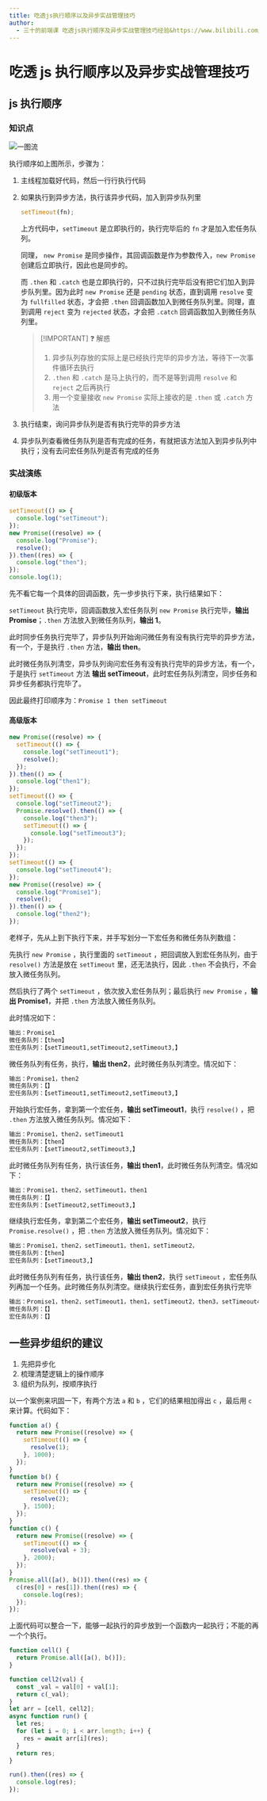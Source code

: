 ```yaml
---
title: 吃透js执行顺序以及异步实战管理技巧
author:
  - 三十的前端课 吃透js执行顺序及异步实战管理技巧经验&https://www.bilibili.com/video/BV1KX4y1o7E7/
---
```


# 吃透 js 执行顺序以及异步实战管理技巧

## js 执行顺序

### 知识点

![一图流](https://pic1.imgdb.cn/item/689ab8cc58cb8da5c81c5b3f.png)

<word text="JavaScript" />执行顺序如上图所示，步骤为：

1. 主线程加载好代码，然后一行行执行代码
2. 如果执行到异步方法，执行该异步代码，加入到异步队列里

   ```js
   setTimeout(fn);
   ```

   上方代码中，`setTimeout` 是立即执行的，执行完毕后的 `fn` 才是加入宏任务队列。

   <word text="Promise" />同理， `new Promise` 是同步操作，其回调函数是作为参数传入，`new Promise` 创建<word text="Promise" />后立即执行，因此也是同步的。

   而 `.then` 和 `.catch` 也是立即执行的，只不过执行完毕后没有把它们加入到异步队列里。因为此时 `new Promise` 还是 `pending` 状态，直到调用 `resolve` 变为 `fullfilled` 状态，才会把 `.then` 回调函数加入到微任务队列里。同理，直到调用 `reject` 变为 `rejected` 状态，才会把 `.catch` 回调函数加入到微任务队列里。

   > [!IMPORTANT] ❓ 解惑
   >
   > 1. 异步队列存放的实际上是已经执行完毕的异步方法，等待下一次事件循环去执行
   > 2. `.then` 和 `.catch` 是马上执行的，而不是等到调用 `resolve` 和 `reject` 之后再执行
   > 3. 用一个变量接收 `new Promise` 实际上接收的是 `.then` 或 `.catch` 方法

3. 执行结束，询问异步队列是否有执行完毕的异步方法
4. 异步队列查看微任务队列是否有完成的任务，有就把该方法加入到异步队列中执行；没有去问宏任务队列是否有完成的任务

### 实战演练

#### 初级版本

```js [代码运行]
setTimeout(() => {
  console.log("setTimeout");
});
new Promise((resolve) => {
  console.log("Promise");
  resolve();
}).then((res) => {
  console.log("then");
});
console.log(1);
```

先不看它每一个具体的回调函数，先一步步执行下来，执行结果如下：

`setTimeout` 执行完毕，回调函数放入宏任务队列
`new Promise` 执行完毕，**输出 Promise**；`.then` 方法放入到微任务队列，**输出 1**。

此时同步任务执行完毕了，异步队列开始询问微任务有没有执行完毕的异步方法，有一个，于是执行 `.then` 方法，**输出 then**。

此时微任务队列清空，异步队列询问宏任务有没有执行完毕的异步方法，有一个，于是执行 `setTimeout` 方法 **输出 setTimeout**，此时宏任务队列清空，同步任务和异步任务都执行完毕了。

因此最终打印顺序为：<code>Promise 1 then setTimeout</code>

#### 高级版本

```js [代码运行]
new Promise((resolve) => {
  setTimeout(() => {
    console.log("setTimeout1");
    resolve();
  });
}).then(() => {
  console.log("then1");
});
setTimeout(() => {
  console.log("setTimeout2");
  Promise.resolve().then(() => {
    console.log("then3");
    setTimeout(() => {
      console.log("setTimeout3");
    });
  });
});
setTimeout(() => {
  console.log("setTimeout4");
});
new Promise((resolve) => {
  console.log("Promise1");
  resolve();
}).then(() => {
  console.log("then2");
});
```

老样子，先从上到下执行下来，并手写划分一下宏任务和微任务队列数组：

先执行 `new Promise` ，执行里面的 `setTimeout` ，把回调放入到宏任务队列，由于 `resolve()` 方法是放在 `setTimeout` 里，还无法执行，因此 `.then` 不会执行，不会放入微任务队列。

然后执行了两个 `setTimeout` ，依次放入宏任务队列；最后执行 `new Promise` ，**输出 Promise1**，并把 `.then` 方法放入微任务队列。

此时情况如下：

```md [执行new Promise.md]
输出：Promise1
微任务队列：【then】
宏任务队列：【setTimeout1,setTimeout2,setTimeout3,】
```

微任务队列有任务，执行，**输出 then2**，此时微任务队列清空。情况如下：

```md [执行.then.md]
输出：Promise1，then2
微任务队列：【】
宏任务队列：【setTimeout1,setTimeout2,setTimeout3,】
```

开始执行宏任务，拿到第一个宏任务，**输出 setTimeout1**，执行 `resolve()` ，把 `.then` 方法放入微任务队列。情况如下：

```md [执行第一个宏任务.md]
输出：Promise1，then2，setTimeout1
微任务队列：【then】
宏任务队列：【setTimeout2,setTimeout3,】
```

此时微任务队列有任务，执行该任务，**输出 then1**，此时微任务队列清空。情况如下：

```md [执行微任务.md]
输出：Promise1，then2，setTimeout1，then1
微任务队列：【】
宏任务队列：【setTimeout2,setTimeout3,】
```

继续执行宏任务，拿到第二个宏任务，**输出 setTimeout2**，执行 `Promise.resolve()` ，把 `.then` 方法放入微任务队列。情况如下：

```md [执行第二个宏任务.md]
输出：Promise1，then2，setTimeout1，then1，setTimeout2，
微任务队列：【then】
宏任务队列：【setTimeout3,】
```

此时微任务队列有任务，执行该任务，**输出 then2**，执行 `setTimeout` ，宏任务队列再加一个任务。此时微任务队列清空。继续执行宏任务，直到宏任务执行完毕

```md [执行剩余任务.md]
输出：Promise1，then2，setTimeout1，then1，setTimeout2，then3，setTimeout4，setTimeout3
微任务队列：【】
宏任务队列：【】
```

## 一些异步组织的建议

1. 先把异步<word text="Promise" />化
2. 梳理清楚逻辑上的操作顺序
3. 组织为队列，按顺序执行

以一个案例来巩固一下，有两个方法 `a` 和 `b` ，它们的结果相加得出 `c` ，最后用 `c` 来计算。代码如下：

```js [未整合.js]
function a() {
  return new Promise((resolve) => {
    setTimeout(() => {
      resolve(1);
    }, 1000);
  });
}
function b() {
  return new Promise((resolve) => {
    setTimeout(() => {
      resolve(2);
    }, 1500);
  });
}
function c() {
  return new Promise((resolve) => {
    setTimeout(() => {
      resolve(val + 3);
    }, 2000);
  });
}
Promise.all([a(), b()]).then((res) => {
  c(res[0] + res[1]).then((res) => {
    console.log(res);
  });
});
```

上面代码可以整合一下，能够一起执行的异步放到一个函数内一起执行；不能的再一个个执行。

```js [整合.js]
function cell() {
  return Promise.all([a(), b()]);
}

function cell2(val) {
  const _val = val[0] + val[1];
  return c(_val);
}
let arr = [cell, cell2];
async function run() {
  let res;
  for (let i = 0; i < arr.length; i++) {
    res = await arr[i](res);
  }
  return res;
}

run().then((res) => {
  console.log(res);
});
```
